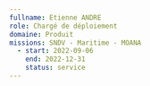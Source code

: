 ```yaml
---
fullname: Etienne ANDRE
role: Chargé de déploiement
domaine: Produit
missions: SNDV - Maritime - MOANA
  - start: 2022-09-06
    end: 2022-12-31
    status: service
---
```


